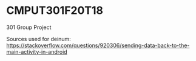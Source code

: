 # CMPUT301F20T18
301 Group Project



Sources used for deinum:
https://stackoverflow.com/questions/920306/sending-data-back-to-the-main-activity-in-android